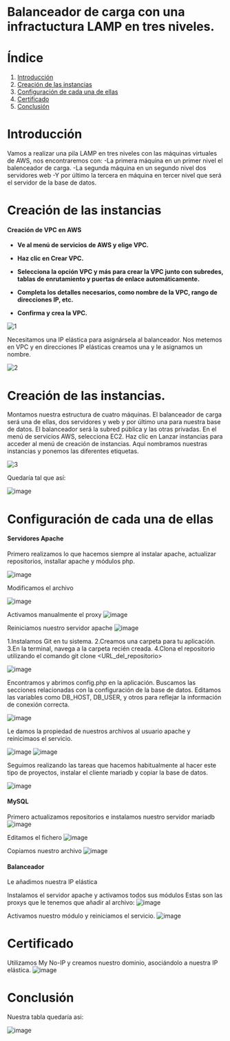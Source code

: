 # Balanceador de carga con una infractuctura LAMP en tres niveles.

# Índice
1. [Introducción](#introducción)
2. [Creación de las instancias](#creación-de-las-instancias)
3. [Configuración de cada una de ellas](#configuración-de-cada-una-de-ellas)
4. [Certificado](#certificado)
5. [Conclusión](#conclusión)

# Introducción

Vamos a realizar una pila LAMP en tres niveles con las máquinas virtuales de AWS, nos encontraremos con:
-La primera máquina en un primer nivel el balenceador de carga.
-La segunda máquina en un segundo nivel dos servidores web
-Y por último la tercera en máquina en tercer nivel que será el servidor de la base de datos.

 
# Creación de las instancias

#### Creación de VPC en AWS

* **Ve al menú de servicios de AWS y elige VPC.**
* **Haz clic en Crear VPC.**
* **Selecciona la opción VPC y más para crear la VPC junto con subredes, tablas de enrutamiento y puertas de enlace automáticamente.**
* **Completa los detalles necesarios, como nombre de la VPC, rango de direcciones IP, etc.**
 
* **Confirma y crea la VPC.**
  
![1](https://github.com/Pablorc222/Balanceador/assets/146434694/c46c400b-c985-47dc-8680-e919ad19c77c)

Necesitamos una IP elástica para asignársela al balanceador. Nos metemos en VPC y en direcciones IP elásticas creamos una y le asignamos un nombre.

![2](https://github.com/Pablorc222/Balanceador/assets/146434694/1b9b41e4-b819-4bcb-821b-b27256956237)

# Creación de las instancias.

Montamos nuestra estructura de cuatro máquinas. El balanceador de carga será una de ellas, dos servidores y web y por último una para nuestra base de datos.
El balanceador será la subred pública y las otras privadas. En el menú de servicios AWS, selecciona EC2. Haz clic en Lanzar instancias para acceder al menú de creación de instancias.
Aquí nombramos nuestras instancias y ponemos las diferentes etiquetas.

![3](https://github.com/Pablorc222/Balanceador/assets/146434694/511739ee-f2fc-4a29-8180-13feb337a4b5)

Quedaría tal que así:

![image](https://github.com/Pablorc222/Balanceador/assets/146434694/f10b3da1-f83f-41db-bb97-c08b19f89ac5)


# Configuración de cada una de ellas

  #### Servidores Apache

  Primero realizamos lo que hacemos siempre al instalar apache, actualizar repositorios, installar apache y módulos php.

![image](https://github.com/Pablorc222/Balanceador/assets/146434694/62db06dd-a4a5-47a9-9ec6-17be7f1e55ef)

  
 Modificamos el archivo
  
![image](https://github.com/Pablorc222/Balanceador/assets/146434694/4cf9649b-4e34-4154-92ed-ff1ba0e83d46)

Activamos manualmente el proxy
![image](https://github.com/Pablorc222/Balanceador/assets/146434694/38522604-4031-469f-97aa-8e678002de5a)


Reiniciamos nuestro servidor apache
![image](https://github.com/Pablorc222/Balanceador/assets/146434694/89c4e1bb-cc2a-4144-86f7-cf7cabfb790f)


 1.Instalamos Git en tu sistema.
 2.Creamos una carpeta para tu aplicación.
 3.En la terminal, navega a la carpeta recién creada.
 4.Clona el repositorio utilizando el comando git clone <URL_del_repositorio>


![image](https://github.com/Pablorc222/Balanceador/assets/146434694/28e9bfac-0582-4755-bfa6-e5258ecc9fec)


Encontramos y abrimos config.php en la aplicación. Buscamos las secciones relacionadas con la configuración de la base de datos. Editamos las variables como DB_HOST, DB_USER, y otros para reflejar la información de conexión correcta.

![image](https://github.com/Pablorc222/Balanceador/assets/146434694/acc94ce2-5bb8-48a7-8f39-aacefc0bd481)


Le damos la propiedad de nuestros archivos al usuario apache y reinicimaos el servicio.

![image](https://github.com/Pablorc222/Balanceador/assets/146434694/8cffe856-ae38-4d99-9b80-ee4d82d02af9)
![image](https://github.com/Pablorc222/Balanceador/assets/146434694/074f2622-f520-4242-b6af-4768515853a2)


Seguimos realizando las tareas que hacemos habitualmente al hacer este tipo de proyectos, instalar el cliente mariadb y copiar la base de datos.

![image](https://github.com/Pablorc222/Balanceador/assets/146434694/432aeb41-96c4-411e-92e7-34c75aa68995)




#### MySQL

Primero actualizamos repositorios e instalamos nuestro servidor mariadb
![image](https://github.com/Pablorc222/Balanceador/assets/146434694/de190473-890e-4b08-9a22-436fc750df61)


Editamos el fichero
![image](https://github.com/Pablorc222/Balanceador/assets/146434694/3586c146-1924-4f20-bb61-f5ae02b9e403)

Copiamos nuestro archivo
![image](https://github.com/Pablorc222/Balanceador/assets/146434694/0a99478a-c45c-4467-9110-669e416f513f)



#### Balanceador

Le añadimos nuestra IP elástica

Instalamos el servidor apache y activamos todos sus módulos
Estas son las proxys que le tenemos que añadir al archivo:
![image](https://github.com/Pablorc222/Balanceador/assets/146434694/2ba1721a-8764-462a-8c1f-65d5c49d574b)


Activamos nuestro módulo y reiniciamos el servicio.
![image](https://github.com/Pablorc222/Balanceador/assets/146434694/b8416778-761e-4207-8ef4-e8f00423a0ee)



# Certificado

Utilizamos My No-IP y creamos nuestro dominio, asociándolo a nuestra IP elástica.
![image](https://github.com/Pablorc222/Balanceador/assets/146434694/629ab8fd-3b6e-460a-893f-b5ac4ca2896a)

# Conclusión

Nuestra tabla quedaría asi:

![image](https://github.com/Pablorc222/Balanceador/assets/146434694/15923c95-d4a6-4167-9c47-a109a17d7abf)
